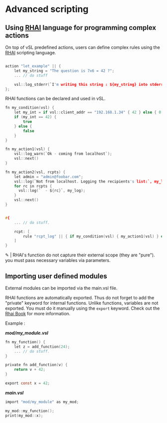 # Advanced scripting

## Using [RHAI](https://rhai.rs/) language for programming complex actions

On top of vSL predefined actions, users can define complex rules using the [RHAI](https://rhai.rs/) scripting language.

```c

action "let_example" || {
    let my_string = "The question is 7x6 = 42 ?";
    ... // do stuff

    vsl::log_stderr(`I'm writing this string : ${my_string} into stderr`);
};
```

RHAI functions can be declared and used in vSL.

```c
fn my_condition(vsl) {
    let my_int = if vsl::client_addr == "192.168.1.34" { 42 } else { 0 };
    if (my_int == 42) {
        true
    } else {
        false
    }
}

fn my_action1(vsl) {
    vsl::log_warn(`Ok - coming from localhost`);
    vsl::next()
}

fn my_action2(vsl, rcpts) {
    let admin = "admin@foobar.com";
    vsl::log(`Not from localhost. Logging the recipients's list:`, my_log);
    for rc in rcpts {
      vsl::log(`  - ${rc}`, my_log);
    }
    vsl::next()
}


#{
    ... // do stuff.

    rcpt: [
        rule "rcpt_log" || { if my_condition(vsl) { my_action1(vsl) } else { my_action2(vsl, ctx.rcpt) } },
    ]
}

```

&#9998; | RHAI's function do not capture their external scope (they are "pure"). you must pass necessary variables via parameters.

## Importing user defined modules

External modules can be imported via the main.vsl file.

RHAI functions are automatically exported. Thus do not forget to add the "private" keyword for internal functions. Unlike functions, variables are not exported. You must do it manually using the `export` keyword. Check out the [Rhai Book](https://rhai.rs/book/language/modules/export.html) for more information.

Example :

___mod/my_module.vsl___

```c
fn my_function() {
    let z = add_function(24);
    ... // do stuff.
}

private fn add_function(v) {
    return v + 42;
}

export const x = 42;
```

___main.vsl___

```c
import "mod/my_module" as my_mod;

my_mod::my_function();
print(my_mod::x);
```
